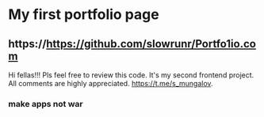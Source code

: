 # My first portfolio page #
## https://https://github.com/slowrunr/Portfo1io.com ##
Hi fellas!!! Pls feel free to review this code. It's my second frontend project. All comments are highly appreciated. 
https://t.me/s_mungalov. 
### make apps not war ###

